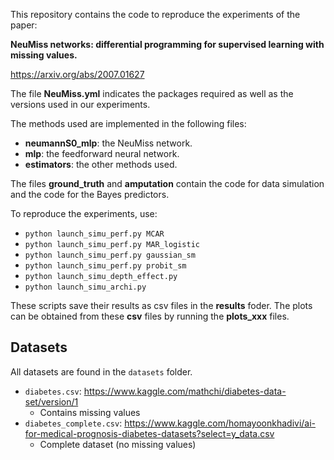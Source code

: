 This repository contains the code to reproduce the experiments of the paper:

__NeuMiss networks: differential programming for supervised learning with missing values.__

https://arxiv.org/abs/2007.01627

The file **NeuMiss.yml** indicates the packages required as well as the
versions used in our experiments.

The methods used are implemented in the following files:
 * **neumannS0_mlp**: the NeuMiss network.
 * **mlp**: the feedforward neural network.
 * **estimators**: the other methods used.

 The files **ground_truth** and **amputation** contain the code for data
 simulation and the code for the Bayes predictors.

 To reproduce the experiments, use:
  * `python launch_simu_perf.py MCAR`
  * `python launch_simu_perf.py MAR_logistic`
  * `python launch_simu_perf.py gaussian_sm`
  * `python launch_simu_perf.py probit_sm`
  * `python launch_simu_depth_effect.py`
  * `python launch_simu_archi.py`

These scripts save their results as csv files in the **results** foder. The
plots can be obtained from these **csv** files by running the **plots_xxx**
files.

## Datasets
All datasets are found in the `datasets` folder.
- `diabetes.csv`: https://www.kaggle.com/mathchi/diabetes-data-set/version/1
  - Contains missing values
- `diabetes_complete.csv`: https://www.kaggle.com/homayoonkhadivi/ai-for-medical-prognosis-diabetes-datasets?select=y_data.csv
  - Complete dataset (no missing values)